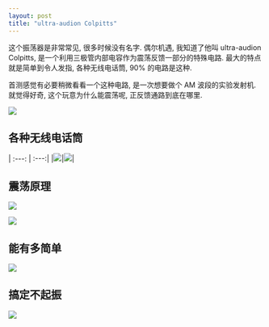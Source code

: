 ```yaml
---
layout: post
title: "ultra-audion Colpitts"
---
```


这个振荡器是非常常见, 很多时候没有名字. 偶尔机遇, 我知道了他叫 ultra-audion Colpitts, 是一个利用三极管内部电容作为震荡反馈一部分的特殊电路. 最大的特点就是简单到令人发指, 各种无线电话筒, 90% 的电路是这种.

首测感觉有必要稍微看看一个这种电路, 是一次想要做个 AM 波段的实验发射机. 就觉得好奇, 这个玩意为什么能震荡呢, 正反馈通路到底在哪里.

![]({{site.baseurl}}/images/ultra-audion-transmiter.jpg)


## 各种无线电话筒

| :---: | :---:|
|![]({{site.baseurl}}/images/ultra-audion-bug1.jpg)|![]({{site.baseurl}}/images/ultra-audion-bug2.jpg)|

## 震荡原理

![]({{site.baseurl}}/images/ultra-audion-sch.jpg)

![]({{site.baseurl}}/images/ultra-audion-simple-sch.jpg)

## 能有多简单

![]({{site.baseurl}}/images/ultra-audion-tinny.jpg)

## 搞定不起振

![]({{site.baseurl}}/images/ultra-audion-fix.jpg)

